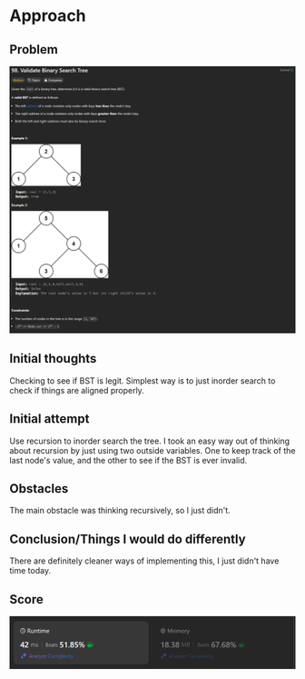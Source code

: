 # Approach

## Problem

![Problem 098](problem_image.png)

## Initial thoughts

Checking to see if BST is legit. Simplest way is to just inorder search to check if things are aligned properly.

## Initial attempt

Use recursion to inorder search the tree. I took an easy way out of thinking about recursion by just using two outside variables. One to keep track of the last node's value, and the other to see if the BST is ever invalid.

## Obstacles

The main obstacle was thinking recursively, so I just didn't.

## Conclusion/Things I would do differently

There are definitely cleaner ways of implementing this, I just didn't have time today. 

## Score

![LeetCode Score](score_image.png)